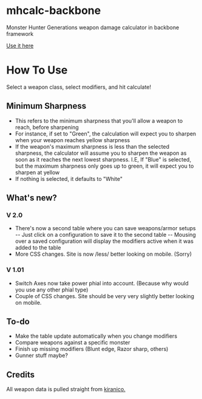 # mhcalc-backbone

Monster Hunter Generations weapon damage calculator in backbone framework

[Use it here](http://trogg.net/MHCalc/)

# How To Use

Select a weapon class, select modifiers, and hit calculate!

## Minimum Sharpness

- This refers to the minimum sharpness that you'll allow a weapon to reach, before sharpening
- For instance, if set to "Green", the calculation will expect you to sharpen when your weapon reaches yellow sharpness
- If the weapon's maximum sharpness is less than the selected sharpness, the calculator will assume you to sharpen the weapon as soon as it reaches the next lowest sharpness. I.E, If "Blue" is selected, but the maximum sharpness only goes up to green, it will expect you to sharpen at yellow
- If nothing is selected, it defaults to "White"

## What's new?
### V 2.0

- There's now a second table where you can save weapons/armor setups
-- Just click on a configuration to save it to the second table
-- Mousing over a saved configuration will display the modifiers active when it was added to the table
- More CSS changes. Site is now /less/ better looking on mobile. (Sorry)

### V 1.01

- Switch Axes now take power phial into account. (Because why would you use any other phial type)
- Couple of CSS changes. Site should be very very slightly better looking on mobile.

## To-do
- Make the table update automatically when you change modifiers
- Compare weapons against a specific monster
- Finish up missing modifiers (Blunt edge, Razor sharp, others)
- Gunner stuff maybe?

## Credits

All weapon data is pulled straight from [kiranico.](http://mhgen.kiranico.com/)
